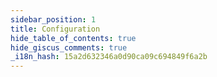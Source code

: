 ```yaml
---
sidebar_position: 1
title: Configuration
hide_table_of_contents: true
hide_giscus_comments: true
_i18n_hash: 15a2d632346a0d90ca09c694849f6a2b
---
```

<Head>
  <style>{`
  .container {
    max-width: 65em !important;
  }
  `}</style>
</Head>

<DocCardList className="topics-list" />
